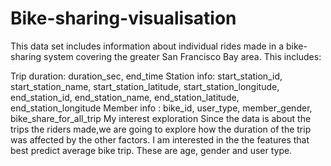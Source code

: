 # Bike-sharing-visualisation
This data set includes information about individual rides made in a bike-sharing system covering the greater San Francisco Bay area.
This includes:

Trip duration: duration_sec, end_time
Station info: start_station_id, start_station_name, start_station_latitude, start_station_longitude, end_station_id, end_station_name, end_station_latitude, end_station_longitude
Member info : bike_id, user_type, member_gender, bike_share_for_all_trip
My interest exploration
Since the data is about the trips the riders made,we are going to explore how the duration of the trip was affected by the other factors.
I am interested in the the features that best predict average bike trip. These are age, gender and user type.
